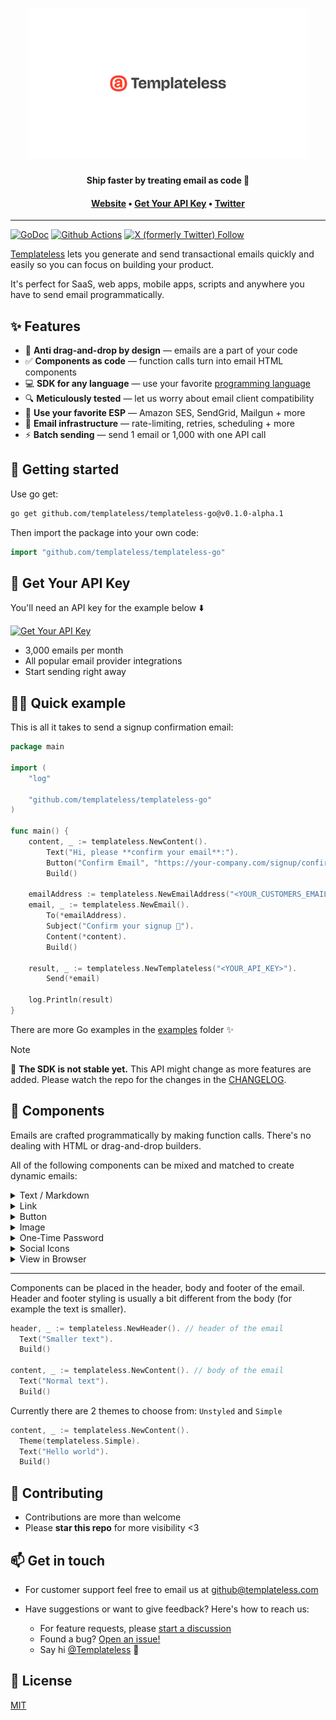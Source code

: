 <h1 align="center">
  <a href="https://templateless.com/">
    <img src="templateless.webp" alt="Templateless" width="450px">
  </a>
  <br />
</h1>

<p align="center">
  <b>Ship faster by treating email as code 🚀</b> <br />
</p>

<h4 align="center">
  <a href="https://templateless.com/">Website</a> &bull;
  <a href="https://app.templateless.com/">Get Your API Key</a> &bull;
  <a href="https://twitter.com/templateless">Twitter</a>
</h4>

---

[![GoDoc](https://godoc.org/github.com/templateless/templateless-go?status.svg)](https://godoc.org/github.com/templateless/templateless-go)
[![Github Actions](https://img.shields.io/github/actions/workflow/status/templateless/templateless-go/tests.yml)](https://github.com/templateless/templateless-go/actions)
[![X (formerly Twitter) Follow](https://img.shields.io/twitter/follow/Templateless)](https://twitter.com/templateless)

[Templateless](https://templateless.com) lets you generate and send transactional emails quickly and easily so you can focus on building your product.

It's perfect for SaaS, web apps, mobile apps, scripts and anywhere you have to send email programmatically.

## ✨ Features

- 👋 **Anti drag-and-drop by design** — emails are a part of your code
- ✅ **Components as code** — function calls turn into email HTML components
- 💻 **SDK for any language** — use your favorite [programming language](https://github.com/orgs/templateless/repositories)
- 🔍 **Meticulously tested** — let us worry about email client compatibility
- 💌 **Use your favorite ESP** — Amazon SES, SendGrid, Mailgun + more
- 💪 **Email infrastructure** — rate-limiting, retries, scheduling + more
- ⚡ **Batch sending** — send 1 email or 1,000 with one API call

## 🚀 Getting started

Use go get:

```bash
go get github.com/templateless/templateless-go@v0.1.0-alpha.1
```

Then import the package into your own code:

```go
import "github.com/templateless/templateless-go"
```

## 🔑 Get Your API Key

You'll need an API key for the example below ⬇️

[![Get Your API Key](https://img.shields.io/badge/Get_Your_API_Key-free-blue?style=for-the-badge)](https://app.templateless.com/)

- 3,000 emails per month
- All popular email provider integrations
- Start sending right away

## 👩‍💻 Quick example

This is all it takes to send a signup confirmation email:

```go
package main

import (
	"log"

	"github.com/templateless/templateless-go"
)

func main() {
	content, _ := templateless.NewContent().
		Text("Hi, please **confirm your email**:").
		Button("Confirm Email", "https://your-company.com/signup/confirm?token=XYZ").
		Build()

	emailAddress := templateless.NewEmailAddress("<YOUR_CUSTOMERS_EMAIL_ADDRESS>")
	email, _ := templateless.NewEmail().
		To(*emailAddress).
		Subject("Confirm your signup 👋").
		Content(*content).
		Build()

	result, _ := templateless.NewTemplateless("<YOUR_API_KEY>").
		Send(*email)

	log.Println(result)
}
```

There are more Go examples in the [examples](examples) folder ✨

> [!NOTE]
> 🚧 **The SDK is not stable yet.** This API might change as more features are added. Please watch the repo for the changes in the [CHANGELOG](CHANGELOG.md).

## 🔳 Components

Emails are crafted programmatically by making function calls. There's no dealing with HTML or drag-and-drop builders.

All of the following components can be mixed and matched to create dynamic emails:

<details>
  <summary>Text / Markdown</summary>

Text component allow you to insert a paragraph. Each paragraph supports basic markdown:

- Bold text: `**bold text**`
- Italic text: `_italic text_`
- Link: `[link text](https://example.com)`
- Also a link: `<https://example.com>`
- Headers (h1-h6):

  - `# Big Header`
  - `###### Small Header`

- Unordered list:

  ```md
  - item one
  - item two
  - item three
  ```

- Ordered list:

  ```md
  1. item one
  1. item two
  1. item three
  ```

```go
templateless.NewContent().
	Text("## Thank you for signing up").
	Text("Please **verify your email** by [clicking here](https://example.com/confirm?token=XYZ)").
	Build()
```

</details>
<details><summary>Link</summary>

Link component adds an anchor tag. This is the same as a text component with the link written in markdown:

```go
templateless.NewContent().
	Link("Confirm Email", "https://example.com/confirm?token=XYZ"). // or...
	Text("[Confirm Email](https://example.com/confirm?token=XYZ)").
	Build()
```

</details>
<details><summary>Button</summary>

Button can also be used as a call to action. Button color is set via your dashboard's app color.

```go
templateless.NewContent().
	Button("Confirm Email", "https://example.com/confirm?token=XYZ").
	Build()
```

</details>
<details><summary>Image</summary>

Image component will link to an image within your email. Keep in mind that a lot of email clients will prevent images from being loaded automatically for privacy reasons.

```go
templateless.NewContent().
	Image(
		"https://placekitten.com/300/200",  // where the image is hosted
		"https://example.com",        		// [optional] link url, if you want it to be clickable
		300,                          		// [optional] width
		200,                          		// [optional] height
		"Alt text",                   		// [optional] alternate text
	).
	Build()
```

Only the `src` parameter is required; everything else is optional.

**If you have "Image Optimization" turned on:**

1. Your images will be cached and distributed by our CDN for faster loading. The cache does not expire. If you'd like to re-cache, simply append a query parameter to the end of your image url.
1. Images will be converted into formats that are widely supported by email clients. The following image formats will be processed automatically:

    - Jpeg
    - Png
    - Gif
    - WebP
    - Tiff
    - Ico
    - Bmp
    - Svg

1. Maximum image size is 5MB for free accounts and 20MB for paid accounts.
1. You can specify `width` and/or `height` if you'd like (they are optional). Keep in mind that images will be scaled down to fit within the email theme, if they're too large.

</details>
<details><summary>One-Time Password</summary>

OTP component is designed for showing temporary passwords and reset codes.

```go
templateless.NewContent().
	Text("Here's your **temporary login code**:").
	Otp("XY78-2BT0-YFNB-ALW9").
	Build()
```

</details>
<details><summary>Social Icons</summary>

You can easily add social icons with links by simply specifying the username. Usually, this component is placed in the footer of the email.

These are all the supported platforms:

```go
templateless.NewContent().
	Socials([]components.SocialItem{
		*components.NewSocialItem(components.Website, "https://example.com"),
		*components.NewSocialItem(components.Email, "username@example.com"),
		*components.NewSocialItem(components.Phone, "123-456-7890"), // `tel:` link
		*components.NewSocialItem(components.Facebook, "Username"),
		*components.NewSocialItem(components.YouTube, "ChannelID"),
		*components.NewSocialItem(components.Twitter, "Username"),
		*components.NewSocialItem(components.X, "Username"),
		*components.NewSocialItem(components.GitHub, "Username"),
		*components.NewSocialItem(components.Instagram, "Username"),
		*components.NewSocialItem(components.LinkedIn, "Username"),
		*components.NewSocialItem(components.Slack, "Org"),
		*components.NewSocialItem(components.Discord, "Username"),
		*components.NewSocialItem(components.TikTok, "Username"),
		*components.NewSocialItem(components.Snapchat, "Username"),
		*components.NewSocialItem(components.Threads, "Username"),
		*components.NewSocialItem(components.Telegram, "Username"),
	}).
	Build()
```

</details>
<details><summary>View in Browser</summary>

If you'd like your recipients to be able to read the email in a browser, you can add the "view in browser" component that will automatically generate a link. Usually, this is placed in the header or footer of the email.

You can optionally provide the text for the link. If none is provided, default is used: "View in browser"

**This will make the email public to anyone that has access to the link.**

```go
templateless.NewContent().
	ViewInBrowser("Read Email in Browser").
	Build()
```

</details>

---

Components can be placed in the header, body and footer of the email. Header and footer styling is usually a bit different from the body (for example the text is smaller).

```go
header, _ := templateless.NewHeader(). // header of the email
  Text("Smaller text").
  Build()

content, _ := templateless.NewContent(). // body of the email
  Text("Normal text").
  Build()
```

Currently there are 2 themes to choose from: `Unstyled` and `Simple`

```go
content, _ := templateless.NewContent().
  Theme(templateless.Simple).
  Text("Hello world").
  Build()
```

## 🤝 Contributing

- Contributions are more than welcome
- Please **star this repo** for more visibility <3

## 📫 Get in touch

- For customer support feel free to email us at [github@templateless.com](mailto:github@templateless.com)

- Have suggestions or want to give feedback? Here's how to reach us:

    - For feature requests, please [start a discussion](https://github.com/templateless/templateless-go/discussions)
    - Found a bug? [Open an issue!](https://github.com/templateless/templateless-go/issues)
    - Say hi [@Templateless](https://twitter.com/templateless) 👋

## 🍻 License

[MIT](LICENSE)